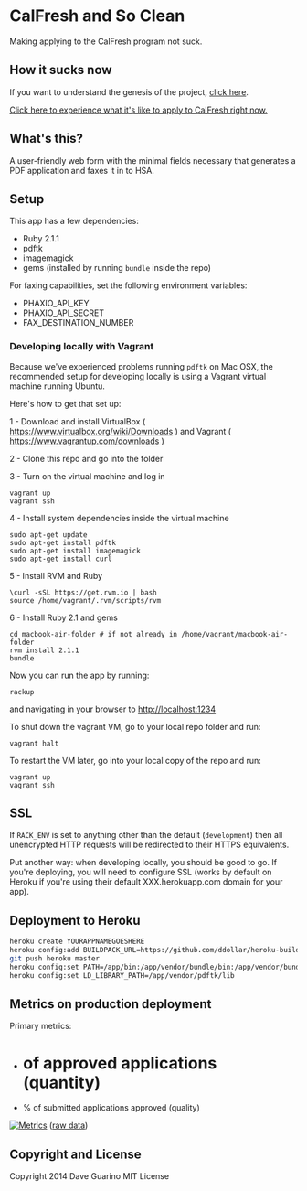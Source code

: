 # CalFresh and So Clean

Making applying to the CalFresh program not suck.

## How it sucks now

If you want to understand the genesis of the project, [click here](https://github.com/codeforamerica/health-project-ideas/issues/6).

[Click here to experience what it's like to apply to CalFresh right now.](http://codeforamerica.github.io/citizen-onboard/calfresh/)

## What's this?

A user-friendly web form with the minimal fields necessary that generates a PDF application and faxes it in to HSA.

## Setup

This app has a few dependencies:

- Ruby 2.1.1
- pdftk
- imagemagick
- gems (installed by running `bundle` inside the repo)


For faxing capabilities, set the following environment variables:

- PHAXIO_API_KEY
- PHAXIO_API_SECRET
- FAX_DESTINATION_NUMBER


### Developing locally with Vagrant

Because we've experienced problems running `pdftk` on Mac OSX, the recommended setup for developing locally is using a Vagrant virtual machine running Ubuntu.

Here's how to get that set up:

1 - Download and install VirtualBox ( https://www.virtualbox.org/wiki/Downloads ) and Vagrant ( https://www.vagrantup.com/downloads )

2 - Clone this repo and go into the folder

3 - Turn on the virtual machine and log in

```
vagrant up
vagrant ssh
```

4 - Install system dependencies inside the virtual machine

```
sudo apt-get update
sudo apt-get install pdftk
sudo apt-get install imagemagick
sudo apt-get install curl
```

5 - Install RVM and Ruby

```
\curl -sSL https://get.rvm.io | bash
source /home/vagrant/.rvm/scripts/rvm
```

6 - Install Ruby 2.1 and gems

```
cd macbook-air-folder # if not already in /home/vagrant/macbook-air-folder
rvm install 2.1.1
bundle
```

Now you can run the app by running:

```
rackup
```

and navigating in your browser to [http://localhost:1234](http://localhost:1234)


To shut down the vagrant VM, go to your local repo folder and run:

```
vagrant halt
```

To restart the VM later, go into your local copy of the repo and run:

```
vagrant up
vagrant ssh
```


## SSL

If `RACK_ENV` is set to anything other than the default (`development`) then all unencrypted HTTP requests will be redirected to their HTTPS equivalents.

Put another way: when developing locally, you should be good to go. If you're deploying, you will need to configure SSL (works by default on Heroku if you're using their default XXX.herokuapp.com domain for your app).

## Deployment to Heroku

```bash
heroku create YOURAPPNAMEGOESHERE
heroku config:add BUILDPACK_URL=https://github.com/ddollar/heroku-buildpack-multi.git
git push heroku master
heroku config:set PATH=/app/bin:/app/vendor/bundle/bin:/app/vendor/bundle/ruby/2.1.0/bin:/usr/local/bin:/usr/bin:/bin:/app/vendor/pdftk/bin
heroku config:set LD_LIBRARY_PATH=/app/vendor/pdftk/lib
```

## Metrics on production deployment
Primary metrics:
- # of approved applications (quantity)
- % of submitted applications approved (quality)

[![Metrics](https://docs.google.com/a/codeforamerica.org/spreadsheets/d/1Erj1etuAX8ZKhYRwZ9nL9gkRBjf43Hatv7wQNyqljr0/embed/oimg?id=1Erj1etuAX8ZKhYRwZ9nL9gkRBjf43Hatv7wQNyqljr0&oid=1275325088&zx=yib87acgmeyq)](https://docs.google.com/a/codeforamerica.org/spreadsheets/d/1Erj1etuAX8ZKhYRwZ9nL9gkRBjf43Hatv7wQNyqljr0/edit#gid=1258013118)
([raw data](https://docs.google.com/a/codeforamerica.org/spreadsheets/d/1Erj1etuAX8ZKhYRwZ9nL9gkRBjf43Hatv7wQNyqljr0/edit#gid=1258013118))

## Copyright and License

Copyright 2014 Dave Guarino
MIT License
